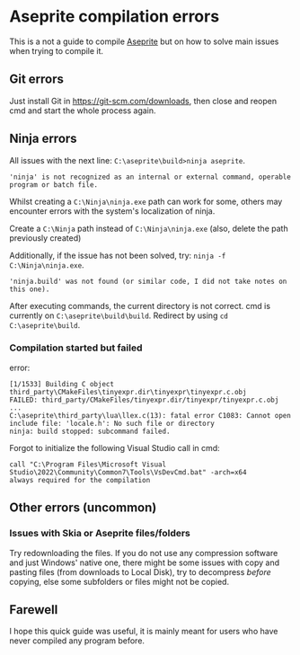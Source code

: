 # Aseprite compilation errors
This is a not a guide to compile [Aseprite](https://github.com/aseprite/aseprite) but on how to solve main issues when trying to compile it.

## Git errors
Just install Git in https://git-scm.com/downloads, then close and reopen cmd and start the whole process again.

## Ninja errors
All issues with the next line: `C:\aseprite\build>ninja aseprite`.

```
'ninja' is not recognized as an internal or external command, operable program or batch file.
```

Whilst creating a `C:\Ninja\ninja.exe` path can work for some, others may encounter errors with the system's localization of ninja.

Create a `C:\Ninja` path instead of `C:\Ninja\ninja.exe` (also, delete the path previously created)

Additionally, if the issue has not been solved, try: `ninja -f C:\Ninja\ninja.exe`.

```
'ninja.build' was not found (or similar code, I did not take notes on this one).
```

After executing commands, the current directory is not correct. cmd is currently on `C:\aseprite\build\build`. Redirect by using `cd C:\aseprite\build`.

### Compilation started but failed

error:
```
[1/1533] Building C object third_party\CMakeFiles\tinyexpr.dir\tinyexpr\tinyexpr.c.obj
FAILED: third_party/CMakeFiles/tinyexpr.dir/tinyexpr/tinyexpr.c.obj
...
C:\aseprite\third_party\lua\llex.c(13): fatal error C1083: Cannot open include file: 'locale.h': No such file or directory
ninja: build stopped: subcommand failed.
```

Forgot to initialize the following Visual Studio call in cmd:
```
call "C:\Program Files\Microsoft Visual Studio\2022\Community\Common7\Tools\VsDevCmd.bat" -arch=x64
always required for the compilation
```

## Other errors (uncommon)
### Issues with Skia or Aseprite files/folders
Try redownloading the files.
If you do not use any compression software and just Windows' native one, there might be some issues with copy and pasting files (from downloads to Local Disk), try to decompress *before* copying, else some subfolders or files might not be copied.


## Farewell
I hope this quick guide was useful, it is mainly meant for users who have never compiled any program before.
